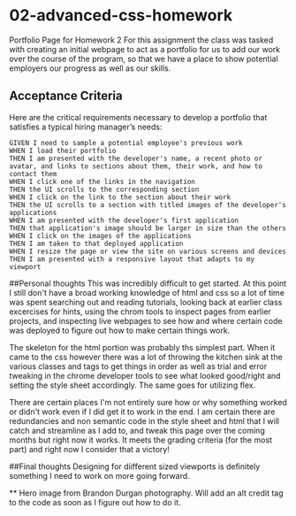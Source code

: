 # 02-advanced-css-homework
Portfolio Page for Homework 2
For this assignment the class was tasked with creating an initial webpage to act as a portfolio for us to add our work over the course of the program, so that we have a place to show potential employers our progress as well as our skills.

## Acceptance Criteria

Here are the critical requirements necessary to develop a portfolio that satisfies a typical hiring manager’s needs:

```
GIVEN I need to sample a potential employee's previous work
WHEN I load their portfolio
THEN I am presented with the developer's name, a recent photo or avatar, and links to sections about them, their work, and how to contact them
WHEN I click one of the links in the navigation
THEN the UI scrolls to the corresponding section
WHEN I click on the link to the section about their work
THEN the UI scrolls to a section with titled images of the developer's applications
WHEN I am presented with the developer's first application
THEN that application's image should be larger in size than the others
WHEN I click on the images of the applications
THEN I am taken to that deployed application
WHEN I resize the page or view the site on various screens and devices
THEN I am presented with a responsive layout that adapts to my viewport
```

##Personal thoughts
This was incredibly difficult to get started. At this point I still don't have a broad working knowledge of html and css so a lot of time was spent searching out and reading tutorials, looking back at earlier class excercises for hints, using the chrom tools to inspect pages from earlier projects, and inspecting live webpages to see how and where certain code was deployed to figure out how to make certain things work. 

The skeleton for the html portion was probably ths simplest part. When it came to the css however there was a lot of throwing the kitchen sink at the various classes and tags to get things in order as well as trial and error tweaking in the chrome developer tools to see what looked good/right and setting the style sheet accordingly.  The same goes for utilizing flex.  

There are certain places I'm not entirely sure how or why something worked or didn't work even if I did get it to work in the end. I am certain there are redundancies and non semantic code in the style sheet and html that I will catch and streamline as I add to, and tweak this page over the coming months but right now it works. It meets the grading criteria (for the most part) and right now I consider that a victory!

##Final thoughts
Designing for  diifferent sized viewports is definitely something I need to work on more going forward.   


**
Hero image from Brandon Durgan photography.
Will add an alt credit tag to the code as soon as I figure out how to do it.

 
